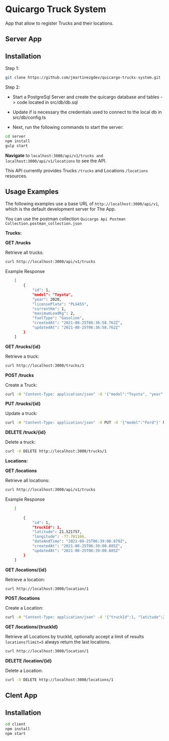 # Quicargo Truck System

App that allow to register Trucks and their locations.

## Server App

## Installation

Step 1:

```sh
git clone https://github.com/jmartinezgdev/quicargo-trucks-system.git

```

Step 2:

- Start a PostgreSql Server and create the quicargo database and tables -> code located in src/db/db.sql

- Update if is necessary the credentials used to connect to the local db in src/db/config.ts

- Next, run the following commands to start the server:

```sh
cd server
npm install
gulp start

```

**Navigate** to `localhost:3000/api/v1/trucks and localhost:3000/api/v1/locations` to see the API.

This API currently provides Trucks `/trucks` and Locations `/locations` resources.

## Usage Examples

The following examples use a base URL of `http://localhost:3000/api/v1`, which is the default development server for The App.

You can use the postman collection `Quicargo Api Postman Collection.postman_collection.json`

**Trucks:**

**GET /trucks**

Retrieve all trucks:

```sh
curl http://localhost:3000/api/v1/trucks
```

Example Response

```sh
    [
        {
            "id": 1,
            "model": "Toyota",
            "year": 2020,
            "licensePlate": "PLG455",
            "currentKm": 1,
            "maximumLoadKg": 2,
            "fuelType": "Gasoline",
            "createdAt": "2021-08-25T06:36:58.762Z",
            "updatedAt": "2021-08-25T06:36:58.762Z"
        }
    ]
```

**GET /trucks/{id}**

Retrieve a truck:

```sh
curl http://localhost:3000/trucks/1
```

**POST /trucks**

Create a Truck:

```sh
curl -H "Content-Type: application/json" -d '{"model":"Toyota", "year":2020,"licensePlate":PLG455, "currentKm":1, "maximumLoadKg":2, "fuelType":"Gasoline" }' http://localhost:3000/trucks
```

**PUT /trucks/{id}**

Update a truck:

```sh
curl -H "Content-Type: application/json" -X PUT -d '{"model":"Ford"}' http://localhost:3000/trucks/1
```

**DELETE /truck/{id}**

Delete a truck:

```sh
curl -X DELETE http://localhost:3000/trucks/1
```

**Locations:**

**GET /locations**

Retrieve all locations:

```sh
curl http://localhost:3000/api/v1/trucks
```

Example Response

```sh
    [
        
        {
            "id": 1,
            "truckId": 1,
            "latitude": 21.521757,
            "longitude": -77.781166,
            "dateAndTime": "2021-08-25T06:39:00.879Z",
            "createdAt": "2021-08-25T06:39:00.885Z",
            "updatedAt": "2021-08-25T06:39:00.885Z"
        }
    ]
```

**GET /locations/{id}**

Retrieve a location:

```sh
curl http://localhost:3000/location/1
```

**POST /locations**

Create a Location:

```sh
curl -H "Content-Type: application/json" -d '{"truckId":1, "latitude":21.521757,"licensePlate":PLG455, "longitude":longitude, "dateAndTime":2}' http://localhost:3000/locations
```

**GET /locations/{truckId}**

Retrieve all Locations by truckId, optionally accept a limit of results `locations?limit=5` always return the last locations.

```sh
curl http://localhost:3000/location/1
```

**DELETE /location/{id}**

Delete a Location:

```sh
curl -X DELETE http://localhost:3000/locations/1
```

## Clent App

## Installation

```sh
cd client
npm install
npm start
```

